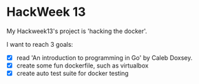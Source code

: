 # HackWeek 13

My Hackweek13's project is 'hacking the docker'. 

I want to reach 3 goals:

- [X] read 'An introduction to programming in Go' by Caleb Doxsey. 
- [X] create some fun dockerfile, such as virtualbox
- [X] create auto test suite for docker testing 
